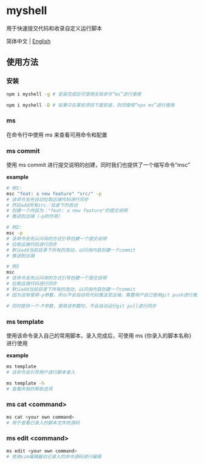 # myshell

用于快速提交代码和收录自定义运行脚本

简体中文 | [English](./README.md)

## 使用方法

### 安装

```sh
npm i myshell -g # 安装完成后可使用全局命令“ms”进行使用
```

```sh
npm i myshell -D # 如果只在某些项目下面安装，则须使用“npx ms”进行使用
```

### ms

在命令行中使用 ms 来查看可用命令和配置

### ms commit

使用 ms commit 进行提交说明的创建，同时我们也提供了一个缩写命令“msc”

**example**

```sh
# 例1:
msc "feat: a new feature" "src/" -p
# 该命令会先自动拉取远端代码进行同步
# 然后add所有src／目录下的改动
# 创建一个内容为："feat: a new feature"的提交说明
# 推送到远端（-p的作用）

# 例2:
msc -p
# 该命令会先以问询的方式引导创建一个提交说明
# 拉取远端代码进行同步
# 默认add当前目录下所有的改动，以问询内容创建一个commit
# 推送到远端

# 例3
msc
# 该命令会先以问询的方式引导创建一个提交说明
# 拉取远端代码进行同步
# 默认add当前目录下所有的改动，以问询内容创建一个commit
# 因为没有使用-p参数，所以不会自动将代码推送至远端，需要用户自己使用git push进行推送

# 同时提供一个-P参数，使用该参数时，不会自动运行git pull进行同步
```

### ms template

使用该命令录入自己的常用脚本，录入完成后，可使用 ms {你录入的脚本名称} 进行使用

**example**

```sh
ms template
# 该命令会引导用户进行脚本录入

ms template -h
# 查看所有的帮助选项
```

### ms cat \<command\>

```sh
ms cat <your own command>
# 用于查看已录入的脚本文件的源码
```

### ms edit \<command\>

```sh
ms edit <your own command>
# 使用vim编辑器对已录入的命令源码进行编辑
```
